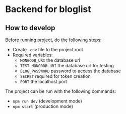 # Backend for bloglist

## How to develop

Before running project, do the following steps:
- Create `.env` file to the project root
- Required variables:
  - `MONGODB_URI` the database url
  - `TEST_MONGODB_URI` the database url for testing
  - `BLOG_PASSWORD` password to access the database
  - `SECRET` required for token creation
  - `PORT` the localhost port

The project can be run with the following commands:

- `npm run dev` (development mode)
- `npm start` (production mode)

